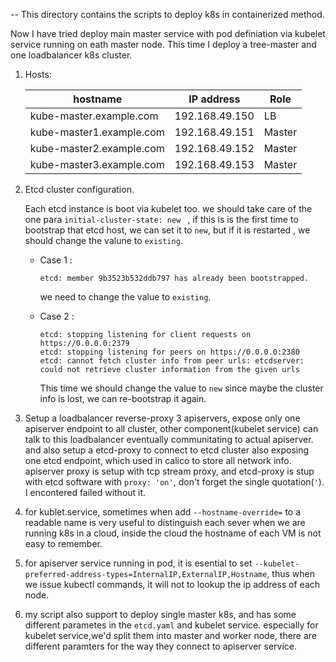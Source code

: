--
This directory contains the scripts to deploy k8s in containerized method.

Now I have tried deploy main master service with pod definiation via kubelet service running on eath master node. 
This time I deploy a tree-master and one loadbalancer k8s cluster.

1. Hosts:

   | hostname    | IP address     |Role |
   | ----------- | -------------- |------|
   | kube-master.example.com | 192.168.49.150 | LB   |
   | kube-master1.example.com | 192.168.49.151 |Master|
   | kube-master2.example.com | 192.168.49.152 |Master|
   | kube-master3.example.com | 192.168.49.153 |Master|
     

2. Etcd cluster configuration.

   Each etcd instance is boot via kubelet too. we should take care of the one para ```initial-cluster-state: new ``` , if this is is the first time to bootstrap that etcd host, we can set it to ```new```, but if it is  restarted , we should change the valune to ```existing```.
     
   - Case 1 :
      ```error
      etcd: member 9b3523b532ddb797 has already been bootstrapped.
      ```
      we need to change the value to ```existing```.
      
   - Case 2 :
     ```error
     etcd: stopping listening for client requests on https://0.0.0.0:2379
     etcd: stopping listening for peers on https://0.0.0.0:2380
     etcd: cannot fetch cluster info from peer urls: etcdserver: could not retrieve cluster information from the given urls
     ```
     
     This time we should change the value to ```new``` since  maybe the cluster info is lost, we can re-bootstrap it again.

3. Setup a loadbalancer reverse-proxy 3 apiservers, expose only one apiserver endpoint to all cluster, other component(kubelet service) can talk to this loadbalancer eventually communitating to actual apiserver. and also setup a etcd-proxy to connect to etcd cluster also exposing one etcd endpoint, which used in calico to store all network info. 
   apiserver proxy is setup with tcp stream proxy, and etcd-proxy is stup with etcd software with ```proxy: 'on'```, don't forget the single quotation(```'```). I encontered failed without it.
    
     
4. for kublet.service, sometimes when add ```--hostname-override=```  to a readable name is very useful to distinguish each sever when we are running k8s in a cloud, inside the cloud the hostname of each VM is not easy to remember. 


5.  for apiserver service running in pod, it is esential to set ```--kubelet-preferred-address-types=InternalIP,ExternalIP,Hostname```, thus when we issue kubectl commands, it will not to lookup the ip address of each node.  

6.  my script also support to deploy single master k8s, and  has some different parametes in the ```etcd.yaml``` and kubelet service. especially for kubelet service,we'd split them into master and worker node, there are different paramters for the way they connect  to apiserver service. 


